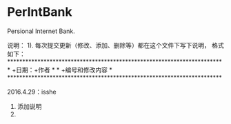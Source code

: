 # PerIntBank
Persional Internet Bank.

说明：
      1). 每次提交更新（修改、添加、删除等）都在这个文件下写下说明， 格式如下：
      ***********************************************************************
      *    +日期：+作者                                                     *
      *    +编号和修改内容                                                  *
      ***********************************************************************
      
2016.4.29：isshe
1. 添加说明
2. 

